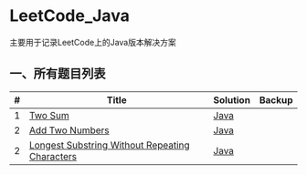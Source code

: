 # LeetCode_Java
主要用于记录LeetCode上的Java版本解决方案

## **一、所有题目列表**
|#|Title|Solution|Backup|
|---|----| ----- |---------|
|1|[Two Sum](https://leetcode.com/problems/two-sum/)|[Java](https://github.com/Gahon1995/LeetCode_Java/tree/master/src/com/gahon/easy/_001/TwoSum.java)|
|2|[Add Two Numbers](https://leetcode.com/problems/add-two-numbers/)|[Java](https://github.com/Gahon1995/LeetCode_Java/tree/master/src/com/gahon/medium/_002/AddTwoNumbers.java)|
|2|[Longest Substring Without Repeating Characters](https://leetcode.com/problems/longest-substring-without-repeating-characters/)|[Java](https://github.com/Gahon1995/LeetCode_Java/tree/master/src/com/gahon/medium/_003/LengthOfLongestSubstring.java)|